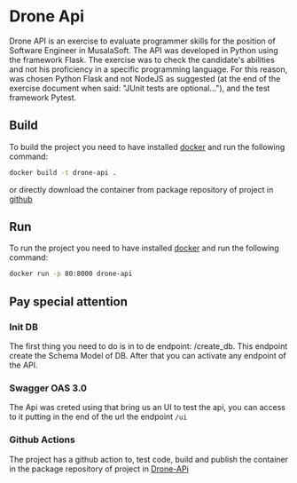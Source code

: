 # Drone Api

Drone API is an exercise to evaluate programmer skills for the position of Software Engineer in MusalaSoft. The API was developed in Python using the framework Flask. The exercise was to check the candidate's abilities and not his proficiency in a specific programming language. For this reason, was chosen Python Flask and not NodeJS as suggested (at the end of the exercise document when said: "JUnit tests are optional..."), and the test framework Pytest.

## Build

To build the project you need to have installed [docker](https://docs.docker.com/engine/install/) and run the following command:

```bash
docker build -t drone-api .
```

or directly download the container from package repository of project in [github](https://github.com/alejandro-kid/drone-api/pkgs/container/drone-api)

## Run

To run the project you need to have installed [docker](https://docs.docker.com/engine/install/) and run the following command:

```bash
docker run -p 80:8000 drone-api
```

## Pay special attention

### Init DB

The first thing you need to do is in to de endpoint: /create_db. This endpoint create the Schema Model of DB. After that you can activate any endpoint of the API.

### Swagger OAS 3.0

The Api was creted using that bring us an UI to test the api, you can access to it putting in the end of the url the endpoint `/ui`

### Github Actions

The project has a github action to, test code,  build and publish the container in the package repository of project in [Drone-APi](https://github.com/alejandro-kid/drone-api/pkgs/container/drone-api)